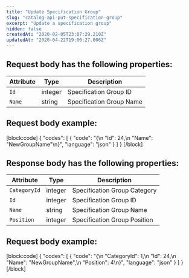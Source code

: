 ```yaml
---
title: "Update Specification Group"
slug: "catalog-api-put-specification-group"
excerpt: "Update a specification group"
hidden: false
createdAt: "2020-02-05T23:07:29.210Z"
updatedAt: "2020-04-22T19:00:27.006Z"
---
```

## Request body has the following properties:
| Attribute | Type    | Description              |
| --------- | ------- | ------------------------ |
| `Id`      | integer | Specification Group ID   |
| `Name`    | string  | Specification Group Name |


## Request body example:
[block:code]
{
  "codes": [
    {
      "code": "{\n    \"Id\": 24,\n    \"Name\": \"NewGroupName\"\n}",
      "language": "json"
    }
  ]
}
[/block]
## Response body has the following properties:
| Attribute | Type    | Description              |
| --------- | ------- | ------------------------ |
| `CategoryId`      | integer | Specification Group Category   |
| `Id`      | integer | Specification Group ID   |
| `Name`    | string  | Specification Group Name |
| `Position`      | integer | Specification Group Position  |

## Request body example:
[block:code]
{
  "codes": [
    {
      "code": "{\n    \"CategoryId\": 1,\n    \"Id\": 24,\n    \"Name\": \"NewGroupName\",\n    \"Position\": 4\n}",
      "language": "json"
    }
  ]
}
[/block]